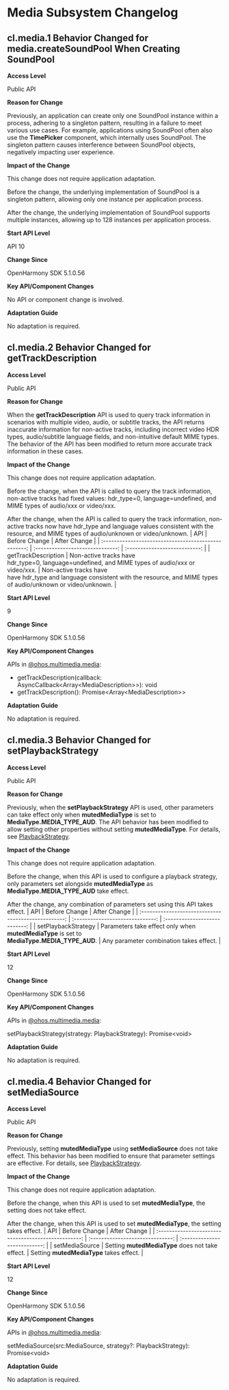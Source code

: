 # Media Subsystem Changelog

## cl.media.1 Behavior Changed for media.createSoundPool When Creating SoundPool

**Access Level**

Public API

**Reason for Change**

Previously, an application can create only one SoundPool instance within a process, adhering to a singleton pattern, resulting in a failure to meet various use cases. For example, applications using SoundPool often also use the **TimePicker** component, which internally uses SoundPool. The singleton pattern causes interference between SoundPool objects, negatively impacting user experience.

**Impact of the Change**

This change does not require application adaptation.

Before the change, the underlying implementation of SoundPool is a singleton pattern, allowing only one instance per application process.

After the change, the underlying implementation of SoundPool supports multiple instances, allowing up to 128 instances per application process.

**Start API Level**

API 10

**Change Since**

OpenHarmony SDK 5.1.0.56

**Key API/Component Changes**

No API or component change is involved.

**Adaptation Guide**

No adaptation is required.

## cl.media.2 	Behavior Changed for getTrackDescription

**Access Level**

Public API

**Reason for Change**

When the **getTrackDescription** API is used to query track information in scenarios with multiple video, audio, or subtitle tracks, the API returns inaccurate information for non-active tracks, including incorrect video HDR types, audio/subtitle language fields, and non-intuitive default MIME types. The behavior of the API has been modified to return more accurate track information in these cases.

**Impact of the Change**

This change does not require application adaptation.

Before the change, when the API is called to query the track information, non-active tracks had fixed values: hdr_type=0, language=undefined, and MIME types of audio/xxx or video/xxx.

After the change, when the API is called to query the track information, non-active tracks now have hdr_type and language values consistent with the resource, and MIME types of audio/unknown or video/unknown.
|                       API                       |           Before Change           |           After Change        |
| :--------------------------------------------------: | :------------------------------: | :---------------------------: |
| getTrackDescription  |        Non-active tracks have<br>hdr_type=0, language=undefined, and MIME types of audio/xxx or video/xxx.       |    Non-active tracks have<br>have hdr_type and language consistent with the resource, and MIME types of audio/unknown or video/unknown.   |

**Start API Level**

9

**Change Since**

OpenHarmony SDK 5.1.0.56

**Key API/Component Changes**

APIs in [@ohos.multimedia.media](../../../application-dev/reference/apis-media-kit/js-apis-media.md):
- getTrackDescription(callback: AsyncCallback\<Array\<MediaDescription\>\>): void
- getTrackDescription(): Promise\<Array\<MediaDescription\>\>

**Adaptation Guide**

No adaptation is required.

## cl.media.3 	Behavior Changed for setPlaybackStrategy

**Access Level**

Public API

**Reason for Change**

Previously, when the **setPlaybackStrategy** API is used, other parameters can take effect only when **mutedMediaType** is set to **MediaType.MEDIA_TYPE_AUD**. The API behavior has been modified to allow setting other properties without setting **mutedMediaType**. For details, see [PlaybackStrategy](../../../application-dev/reference/apis-media-kit/js-apis-media.md#playbackstrategy12).

**Impact of the Change**

This change does not require application adaptation.

Before the change, when this API is used to configure a playback strategy, only parameters set alongside **mutedMediaType** as **MediaType.MEDIA_TYPE_AUD** take effect.

After the change, any combination of parameters set using this API takes effect.
|                       API                       |           Before Change           |           After Change        |
| :--------------------------------------------------: | :------------------------------: | :---------------------------: |
| setPlaybackStrategy  |      Parameters take effect only when **mutedMediaType** is set to<br>**MediaType.MEDIA_TYPE_AUD**.         |    Any parameter combination takes effect.   |

**Start API Level**

12

**Change Since**

OpenHarmony SDK 5.1.0.56

**Key API/Component Changes**

APIs in [@ohos.multimedia.media](../../../application-dev/reference/apis-media-kit/js-apis-media.md):

setPlaybackStrategy(strategy: PlaybackStrategy): Promise\<void\>

**Adaptation Guide**

No adaptation is required.

## cl.media.4 	Behavior Changed for setMediaSource

**Access Level**

Public API

**Reason for Change**

Previously, setting **mutedMediaType** using **setMediaSource** does not take effect. This behavior has been modified to ensure that parameter settings are effective. For details, see [PlaybackStrategy](../../../application-dev/reference/apis-media-kit/js-apis-media.md#playbackstrategy12).

**Impact of the Change**

This change does not require application adaptation.

Before the change, when this API is used to set **mutedMediaType**, the setting does not take effect.

After the change, when this API is used to set **mutedMediaType**, the setting takes effect.
|                       API                       |           Before Change           |           After Change        |
| :--------------------------------------------------: | :------------------------------: | :---------------------------: |
| setMediaSource  |      Setting **mutedMediaType** does not take effect.         |    Setting **mutedMediaType** takes effect.   |

**Start API Level**

12

**Change Since**

OpenHarmony SDK 5.1.0.56

**Key API/Component Changes**

APIs in [@ohos.multimedia.media](../../../application-dev/reference/apis-media-kit/js-apis-media.md):

setMediaSource(src:MediaSource, strategy?: PlaybackStrategy): Promise\<void\>

**Adaptation Guide**

No adaptation is required.
